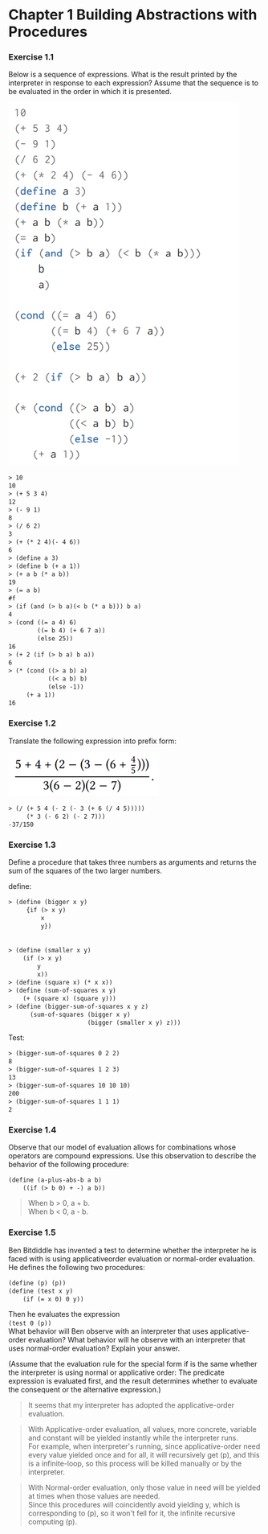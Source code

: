 # Chapter 1 Building Abstractions with Procedures  

### Exercise 1.1  

Below is a sequence of expressions. What is the result printed by the interpreter in response to each expression? Assume that the sequence is to be evaluated in the order in which it is presented.  

![ex1.1](./pic/ex1_1.png)  

```
> 10
10
> (+ 5 3 4)
12
> (- 9 1)
8
> (/ 6 2)
3
> (+ (* 2 4)(- 4 6))
6
> (define a 3)
> (define b (+ a 1))
> (+ a b (* a b))
19
> (= a b)
#f
> (if (and (> b a)(< b (* a b))) b a)
4
> (cond ((= a 4) 6)
        ((= b 4) (+ 6 7 a))
        (else 25))
16
> (+ 2 (if (> b a) b a))
6
> (* (cond ((> a b) a)
           ((< a b) b)
           (else -1))
     (+ a 1))
16
```

### Exercise 1.2  

Translate the following expression into prefix
form:  

![ex1_2](./pic/ex1_2.png)
```
> (/ (+ 5 4 (- 2 (- 3 (+ 6 (/ 4 5)))))
     (* 3 (- 6 2) (- 2 7)))
-37/150
```  

### Exercise 1.3  

Define a procedure that takes three numbers
as arguments and returns the sum of the squares of the two
larger numbers.  



define:
```
> (define (bigger x y)
     {if (> x y)
         x
         y})
    
    
> (define (smaller x y)
    (if (> x y)
        y
        x))
> (define (square x) (* x x))
> (define (sum-of-squares x y)
    (+ (square x) (square y)))
> (define (bigger-sum-of-squares x y z)
      (sum-of-squares (bigger x y)
                      (bigger (smaller x y) z)))
```
Test:  
```
> (bigger-sum-of-squares 0 2 2)
8
> (bigger-sum-of-squares 1 2 3)
13
> (bigger-sum-of-squares 10 10 10)
200
> (bigger-sum-of-squares 1 1 1)
2
```
### Exercise 1.4  

Observe that our model of evaluation allows
for combinations whose operators are compound expressions. Use this observation to describe the behavior of the
following procedure:  

```
(define (a-plus-abs-b a b)
    ((if (> b 0) + -) a b))  
```
> When b > 0, a + b.  
> When b < 0, a - b.  

### Exercise 1.5  

Ben Bitdiddle has invented a test to determine
whether the interpreter he is faced with is using applicativeorder evaluation or normal-order evaluation. He defines the
following two procedures:  

```
(define (p) (p))
(define (test x y)
    (if (= x 0) 0 y))  
```
Then he evaluates the expression  
`(test 0 (p))`  
What behavior will Ben observe with an interpreter that
uses applicative-order evaluation? What behavior will he
observe with an interpreter that uses normal-order evaluation? Explain your answer.  
  

(Assume that the evaluation rule for the special form if is the same whether the interpreter is using normal or applicative order: The predicate expression is evaluated first, and the result determines
whether to evaluate the consequent or the alternative expression.)  

> It seems that my interpreter has adopted the applicative-order evaluation.  


> With Applicative-order evaluation, all values, more concrete, variable and constant will be yielded instantly while the interpreter runs.  
> For example, when interpreter's running, since applicative-order need every value yielded once and for all, it will recursively get (p), and this is a infinite-loop, so this process will be killed manually or by the interpreter.  


> With Normal-order evaluation, only those value in need will be yielded at times when those values are needed.  
> Since this procedures will coincidently avoid yielding y, which is corresponding to (p), so it won't fell for it, the infinite recursive computing (p).
